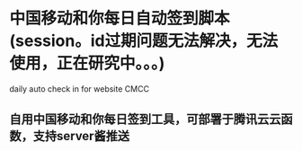# 中国移动和你每日自动签到脚本(session。id过期问题无法解决，无法使用，正在研究中。。。)
daily auto check in for website CMCC

## 自用中国移动和你每日签到工具，可部署于腾讯云云函数，支持server酱推送
